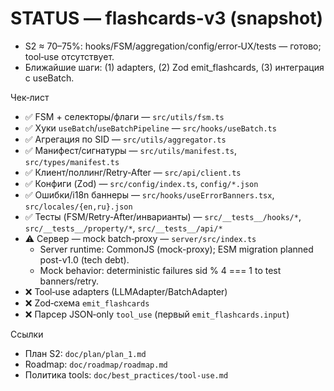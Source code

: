 # STATUS — flashcards-v3 (snapshot)

- S2 ≈ 70–75%: hooks/FSM/aggregation/config/error‑UX/tests — готово; tool‑use отсутствует.
- Ближайшие шаги: (1) adapters, (2) Zod emit_flashcards, (3) интеграция с useBatch.

Чек‑лист

- ✅ FSM + селекторы/флаги — `src/utils/fsm.ts`
- ✅ Хуки `useBatch`/`useBatchPipeline` — `src/hooks/useBatch.ts`
- ✅ Агрегация по SID — `src/utils/aggregator.ts`
- ✅ Манифест/сигнатуры — `src/utils/manifest.ts`, `src/types/manifest.ts`
- ✅ Клиент/поллинг/Retry‑After — `src/api/client.ts`
- ✅ Конфиги (Zod) — `src/config/index.ts`, `config/*.json`
- ✅ Ошибки/i18n баннеры — `src/hooks/useErrorBanners.tsx`, `src/locales/{en,ru}.json`
- ✅ Тесты (FSM/Retry‑After/инварианты) — `src/__tests__/hooks/*`, `src/__tests__/property/*`,
  `src/__tests__/api/*`
- ⚠️ Сервер — mock batch‑proxy — `server/src/index.ts`
  - Server runtime: CommonJS (mock-proxy); ESM migration planned post-v1.0 (tech debt).
  - Mock behavior: deterministic failures sid % 4 === 1 to test banners/retry.
- ❌ Tool‑use adapters (LLMAdapter/BatchAdapter)
- ❌ Zod‑схема `emit_flashcards`
- ❌ Парсер JSON‑only `tool_use` (первый `emit_flashcards.input`)

Ссылки

- План S2: `doc/plan/plan_1.md`
- Roadmap: `doc/roadmap/roadmap.md`
- Политика tools: `doc/best_practices/tool-use.md`
